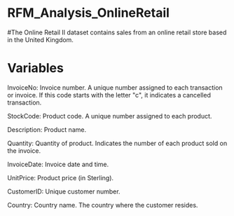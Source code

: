 # RFM_Analysis_OnlineRetail
#The Online Retail II dataset contains sales from an online retail store based in the United Kingdom.

# Variables
InvoiceNo: Invoice number. A unique number assigned to each transaction or invoice. If this code starts with the letter "c", it indicates a cancelled transaction.

StockCode: Product code. A unique number assigned to each product.

Description: Product name.

Quantity: Quantity of product. Indicates the number of each product sold on the invoice.

InvoiceDate: Invoice date and time.

UnitPrice: Product price (in Sterling).

CustomerID: Unique customer number.

Country: Country name. The country where the customer resides.
